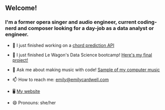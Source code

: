## Welcome!

### I'm a former opera singer and audio engineer, current coding-nerd and composer looking for a day-job as a data analyst or engineer.

- 🎤 I just finished working on a [chord prediction API](https://emilycardwell-final-proj-website-app-72u6by.streamlit.app/)

- 🌱 I just finished Le Wagon's Data Science bootcamp! [Here's my final project!](https://emilycardwell-final-proj-website-app-72u6by.streamlit.app/)

- 💬 Ask me about making music with code! [Sample of my computer music](https://soundcloud.com/emilycardwellmusic/en-route)

- 📫 How to reach me: emily@emilycardwell.com

- 🖥 [My website](https://www.emilycardwell.com/)

- 😄 Pronouns: she/her
